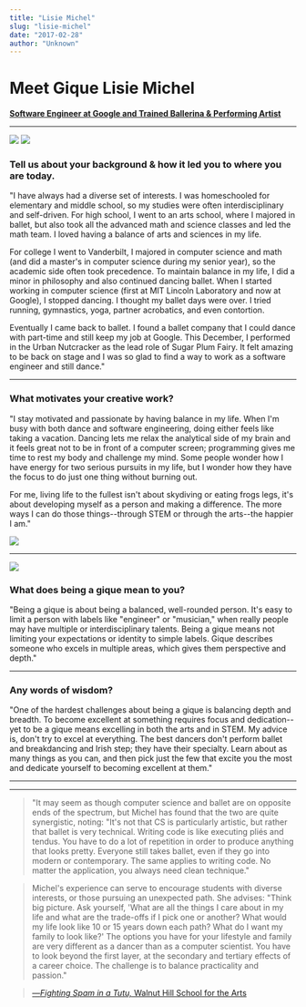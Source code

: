 ```yaml
---
title: "Lisie Michel"
slug: "lisie-michel"
date: "2017-02-28"
author: "Unknown"
---
```


# Meet Gique Lisie Michel

[**Software Engineer at Google and Trained Ballerina & Performing Artist**](http://www.walnuthillarts.org/fs/pages/news?post=fighting-spam-in-a-tutu-20150903)

* * *

![](/images/general/image-asset.jpeg?format=original) ![](/images/general/img_20150121_162602.jpg?format=original)

### Tell us about your background & how it led you to where you are today.

"I have always had a diverse set of interests. I was homeschooled for elementary and middle school, so my studies were often interdisciplinary and self-driven. For high school, I went to an arts school, where I majored in ballet, but also took all the advanced math and science classes and led the math team. I loved having a balance of arts and sciences in my life.

For college I went to Vanderbilt, I majored in computer science and math (and did a master's in computer science during my senior year), so the academic side often took precedence. To maintain balance in my life, I did a minor in philosophy and also continued dancing ballet. When I started working in computer science (first at MIT Lincoln Laboratory and now at Google), I stopped dancing. I thought my ballet days were over. I tried running, gymnastics, yoga, partner acrobatics, and even contortion.

Eventually I came back to ballet. I found a ballet company that I could dance with part-time and still keep my job at Google. This December, I performed in the Urban Nutcracker as the lead role of Sugar Plum Fairy. It felt amazing to be back on stage and I was so glad to find a way to work as a software engineer and still dance."

* * *

### What motivates your creative work?

"I stay motivated and passionate by having balance in my life. When I'm busy with both dance and software engineering, doing either feels like taking a vacation. Dancing lets me relax the analytical side of my brain and it feels great not to be in front of a computer screen; programming gives me time to rest my body and challenge my mind. Some people wonder how I have energy for two serious pursuits in my life, but I wonder how they have the focus to do just one thing without burning out.

For me, living life to the fullest isn't about skydiving or eating frogs legs, it's about developing myself as a person and making a difference. The more ways I can do those things--through STEM or through the arts--the happier I am."

![](/images/general/image-asset.jpeg?format=original)

* * *

![](/images/general/4396_89219593254_5843792_n-281-29.jpg?format=original)

### What does being a gique mean to you?

"Being a gique is about being a balanced, well-rounded person. It's easy to limit a person with labels like "engineer" or "musician," when really people may have multiple or interdisciplinary talents. Being a gique means not limiting your expectations or identity to simple labels. Gique describes someone who excels in multiple areas, which gives them perspective and depth."

* * *

### Any words of wisdom?

"One of the hardest challenges about being a gique is balancing depth and breadth. To become excellent at something requires focus and dedication--yet to be a gique means excelling in both the arts and in STEM. My advice is, don't try to excel at everything. The best dancers don't perform ballet and breakdancing and Irish step; they have their specialty. Learn about as many things as you can, and then pick just the few that excite you the most and dedicate yourself to becoming excellent at them."

* * *

* * *

> "It may seem as though computer science and ballet are on opposite ends of the spectrum, but Michel has found that the two are quite synergistic, noting: "It's not that CS is particularly artistic, but rather that ballet is very technical. Writing code is like executing pliés and tendus. You have to do a lot of repetition in order to produce anything that looks pretty. Everyone still takes ballet, even if they go into modern or contemporary. The same applies to writing code. No matter the application, you always need clean technique."

> Michel's experience can serve to encourage students with diverse interests, or those pursuing an unexpected path. She advises: "Think big picture. Ask yourself, 'What are all the things I care about in my life and what are the trade-offs if I pick one or another? What would my life look like 10 or 15 years down each path? What do I want my family to look like?' The options you have for your lifestyle and family are very different as a dancer than as a computer scientist. You have to look beyond the first layer, at the secondary and tertiary effects of a career choice. The challenge is to balance practicality and passion." 

> [—_Fighting Spam in a Tutu,_ Walnut Hill School for the Arts](http://www.walnuthillarts.org/fs/pages/news?post=fighting-spam-in-a-tutu-20150903)